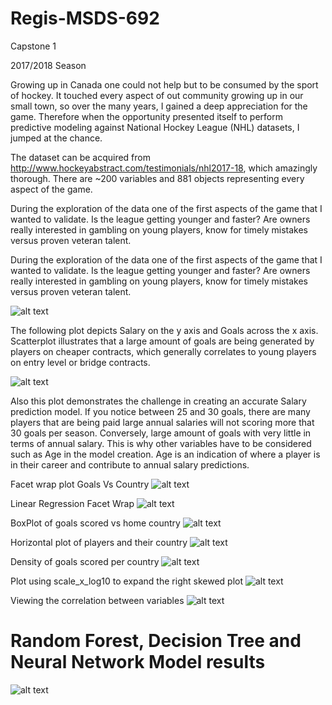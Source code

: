 # Regis-MSDS-692
Capstone 1

2017/2018 Season

Growing up in Canada one could not help but to be consumed by the sport of hockey.  It touched every aspect of out community growing up in our small town, so over the many years, I gained a deep appreciation for the game.  Therefore when the opportunity presented itself to perform predictive modeling against National Hockey League (NHL) datasets, I jumped at the chance. 

The dataset can be acquired from http://www.hockeyabstract.com/testimonials/nhl2017-18, which amazingly thorough.  There are  ~200 variables and 881 objects representing every aspect of the game. 

During the exploration of the data one of the first aspects of the game that I wanted to validate.  Is the league getting younger and faster?  Are owners really interested in gambling on young players, know for timely mistakes versus proven veteran talent.  

During the exploration of the data one of the first aspects of the game that I wanted to validate.  Is the league getting younger and faster?  Are owners really interested in gambling on young players, know for timely mistakes versus proven veteran talent.  

![alt text](https://github.com/smichael14/Regis-MSDS-692/blob/master/Histogram_age.png)


The following plot depicts Salary on the y axis and Goals across the x axis.  Scatterplot illustrates that a large amount of goals are being generated by players on cheaper contracts, which generally correlates to young players on entry level or bridge contracts. 

![alt text](https://github.com/smichael14/Regis-MSDS-692/blob/master/grtr_than_25_goals.png)


Also this plot demonstrates the challenge in creating an accurate Salary prediction model.  If you notice between 25 and 30 goals, there are many players that are being paid large annual salaries will not scoring more that 30 goals per season.  Conversely, large amount of goals with very little in terms of annual salary.  This is why other variables have to be considered such as Age in the model creation.  Age is an indication of where a player is in their career and contribute to annual salary predictions.
 
Facet wrap plot Goals Vs Country
![alt text](https://github.com/smichael14/Regis-MSDS-692/blob/master/Facet_wrap_g_cnty.png)

Linear Regression Facet Wrap
![alt text](https://github.com/smichael14/Regis-MSDS-692/blob/master/g_cntry.png)

BoxPlot of goals scored vs home country
![alt text](https://github.com/smichael14/Regis-MSDS-692/blob/master/box_g_cnty.png)

Horizontal plot of players and their country
![alt text](https://github.com/smichael14/Regis-MSDS-692/blob/master/Players_cnty.png)

Density of goals scored per country
![alt text](https://github.com/smichael14/Regis-MSDS-692/blob/master/density.png)

Plot using scale_x_log10 to expand the right skewed plot
![alt text](https://github.com/smichael14/Regis-MSDS-692/blob/master/TOI_g.png)

Viewing the correlation between variables
![alt text](https://github.com/smichael14/Regis-MSDS-692/blob/master/corr.png)


# Random Forest, Decision Tree and Neural Network Model results

![alt text](https://github.com/smichael14/Regis-MSDS-692/blob/master/results.png)



